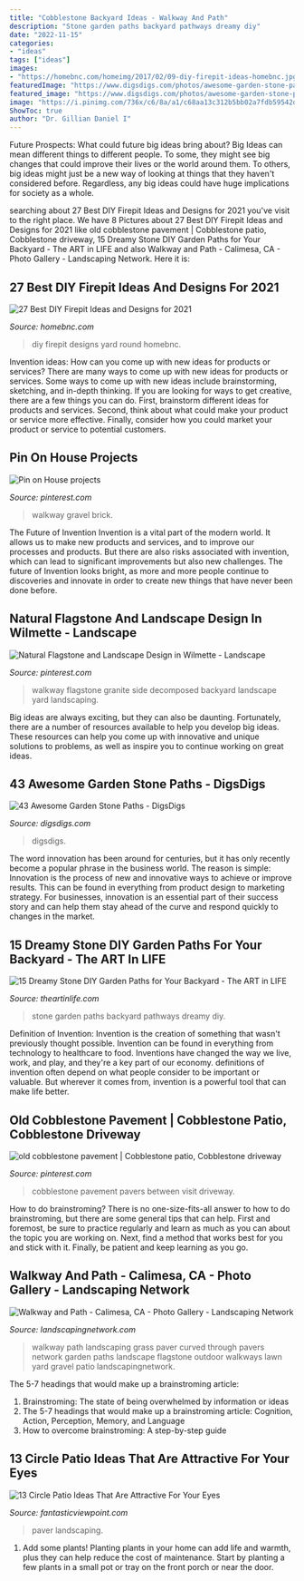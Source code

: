 ```yaml
---
title: "Cobblestone Backyard Ideas - Walkway And Path"
description: "Stone garden paths backyard pathways dreamy diy"
date: "2022-11-15"
categories:
- "ideas"
tags: ["ideas"]
images:
- "https://homebnc.com/homeimg/2017/02/09-diy-firepit-ideas-homebnc.jpg"
featuredImage: "https://www.digsdigs.com/photos/awesome-garden-stone-paths-39-554x738.jpg"
featured_image: "https://www.digsdigs.com/photos/awesome-garden-stone-paths-39-554x738.jpg"
image: "https://i.pinimg.com/736x/c6/8a/a1/c68aa13c312b5bb02a7fdb59542dde24--decomposed-granite-walkway-flagstone-walkway.jpg"
ShowToc: true
author: "Dr. Gillian Daniel I"
---
```



Future Prospects: What could future big ideas bring about?
Big Ideas can mean different things to different people. To some, they might see big changes that could improve their lives or the world around them. To others, big ideas might just be a new way of looking at things that they haven't considered before. Regardless, any big ideas could have huge implications for society as a whole.

	

		
searching about 27 Best DIY Firepit Ideas and Designs for 2021 you've visit to the right place. We have 8 Pictures about 27 Best DIY Firepit Ideas and Designs for 2021 like old cobblestone pavement | Cobblestone patio, Cobblestone driveway, 15 Dreamy Stone DIY Garden Paths for Your Backyard - The ART in LIFE and also Walkway and Path - Calimesa, CA - Photo Gallery - Landscaping Network. Here it is:
		
    
## 27 Best DIY Firepit Ideas And Designs For 2021

<img loading=lazy src="https://homebnc.com/homeimg/2017/02/09-diy-firepit-ideas-homebnc.jpg" onerror="this.onerror=null;this.src='https://tse3.mm.bing.net/th?id=OIP.Mv72iIsqr2Vawi6Jpuqz8wHaJ4&amp;pid=15.1';" alt="27 Best DIY Firepit Ideas and Designs for 2021">

_Source: homebnc.com_

>diy firepit designs yard round homebnc. 

	

Invention ideas: How can you come up with new ideas for products or services?
There are many ways to come up with new ideas for products or services. Some ways to come up with new ideas include brainstorming, sketching, and in-depth thinking. If you are looking for ways to get creative, there are a few things you can do. First, brainstorm different ideas for products and services. Second, think about what could make your product or service more effective. Finally, consider how you could market your product or service to potential customers.

    
## Pin On House Projects

<img loading=lazy src="https://i.pinimg.com/736x/24/2c/90/242c906c67699f1f86883f0fbb3dad1a--gravel-walkway-brick-walkway.jpg" onerror="this.onerror=null;this.src='https://tse3.mm.bing.net/th?id=OIP.2-wSEpuNbFKlvxi_mLbQtQHaLJ&amp;pid=15.1';" alt="Pin on House projects">

_Source: pinterest.com_

>walkway gravel brick. 

	

The Future of Invention
Invention is a vital part of the modern world. It allows us to make new products and services, and to improve our processes and products. But there are also risks associated with invention, which can lead to significant improvements but also new challenges. The future of Invention looks bright, as more and more people continue to discoveries and innovate in order to create new things that have never been done before.

    
## Natural Flagstone And Landscape Design In Wilmette - Landscape

<img loading=lazy src="https://i.pinimg.com/736x/c6/8a/a1/c68aa13c312b5bb02a7fdb59542dde24--decomposed-granite-walkway-flagstone-walkway.jpg" onerror="this.onerror=null;this.src='https://tse4.mm.bing.net/th?id=OIP.6DQQtsUbCYM2nv9y1quM0wHaM0&amp;pid=15.1';" alt="Natural Flagstone and Landscape Design in Wilmette - Landscape">

_Source: pinterest.com_

>walkway flagstone granite side decomposed backyard landscape yard landscaping. 

	

Big ideas are always exciting, but they can also be daunting. Fortunately, there are a number of resources available to help you develop big ideas. These resources can help you come up with innovative and unique solutions to problems, as well as inspire you to continue working on great ideas.

    
## 43 Awesome Garden Stone Paths - DigsDigs

<img loading=lazy src="https://www.digsdigs.com/photos/awesome-garden-stone-paths-39-554x738.jpg" onerror="this.onerror=null;this.src='https://tse1.mm.bing.net/th?id=OIP.dHdiE0EPjmV7HM3FkSYFrAHaJ3&amp;pid=15.1';" alt="43 Awesome Garden Stone Paths - DigsDigs">

_Source: digsdigs.com_

>digsdigs. 

	

The word innovation has been around for centuries, but it has only recently become a popular phrase in the business world. The reason is simple: Innovation is the process of new and innovative ways to achieve or improve results. This can be found in everything from product design to marketing strategy. For businesses, innovation is an essential part of their success story and can help them stay ahead of the curve and respond quickly to changes in the market.

    
## 15 Dreamy Stone DIY Garden Paths For Your Backyard - The ART In LIFE

<img loading=lazy src="http://cdn.architecturendesign.net/wp-content/uploads/2016/04/AD-Amazing-Stone-Pathways-That-Will-Steal-The-Show-21.jpg" onerror="this.onerror=null;this.src='https://tse2.mm.bing.net/th?id=OIP.JBWgrr_X_LdLcW7GqD6dOgHaJ5&amp;pid=15.1';" alt="15 Dreamy Stone DIY Garden Paths for Your Backyard - The ART in LIFE">

_Source: theartinlife.com_

>stone garden paths backyard pathways dreamy diy. 

	

Definition of Invention:
Invention is the creation of something that wasn't previously thought possible. Invention can be found in everything from technology to healthcare to food. Inventions have changed the way we live, work, and play, and they're a key part of our economy. definitions of invention often depend on what people consider to be important or valuable. But wherever it comes from, invention is a powerful tool that can make life better.

    
## Old Cobblestone Pavement | Cobblestone Patio, Cobblestone Driveway

<img loading=lazy src="https://i.pinimg.com/736x/e7/12/f6/e712f68aedc02d6acc7e1145ad1611a4.jpg" onerror="this.onerror=null;this.src='https://tse3.mm.bing.net/th?id=OIP.WQoQ5qDv4efPZGqUYxJqRgHaLH&amp;pid=15.1';" alt="old cobblestone pavement | Cobblestone patio, Cobblestone driveway">

_Source: pinterest.com_

>cobblestone pavement pavers between visit driveway. 

	

How to do brainstroming?
There is no one-size-fits-all answer to how to do brainstroming, but there are some general tips that can help. First and foremost, be sure to practice regularly and learn as much as you can about the topic you are working on. Next, find a method that works best for you and stick with it. Finally, be patient and keep learning as you go.

    
## Walkway And Path - Calimesa, CA - Photo Gallery - Landscaping Network

<img loading=lazy src="https://images.landscapingnetwork.com/pictures/images/800x642Max/walkway-and-path_4/curved-paver-path-walkway-through-grass-landscaping-network_8183.jpg" onerror="this.onerror=null;this.src='https://tse2.mm.bing.net/th?id=OIP.-BXv8rHXsE7qJmd3pdSR6gHaEy&amp;pid=15.1';" alt="Walkway and Path - Calimesa, CA - Photo Gallery - Landscaping Network">

_Source: landscapingnetwork.com_

>walkway path landscaping grass paver curved through pavers network garden paths landscape flagstone outdoor walkways lawn yard gravel patio landscapingnetwork. 

	

The 5-7 headings that would make up a brainstroming article:
1. Brainstroming: The state of being overwhelmed by information or ideas
2. The 5-7 headings that would make up a brainstroming article: Cognition, Action, Perception, Memory, and Language
3. How to overcome brainstroming: A step-by-step guide

    
## 13 Circle Patio Ideas That Are Attractive For Your Eyes

<img loading=lazy src="https://www.fantasticviewpoint.com/wp-content/uploads/2016/06/Stone-Bed-Landscaping-Paver-Patio-and-Step-634x287.jpg" onerror="this.onerror=null;this.src='https://tse2.mm.bing.net/th?id=OIP.pbLuZq_W9yntgpNuHtBHWAHaDW&amp;pid=15.1';" alt="13 Circle Patio Ideas That Are Attractive For Your Eyes">

_Source: fantasticviewpoint.com_

>paver landscaping. 

	

1. Add some plants! Planting plants in your home can add life and warmth, plus they can help reduce the cost of maintenance. Start by planting a few plants in a small pot or tray on the front porch or near the door.

